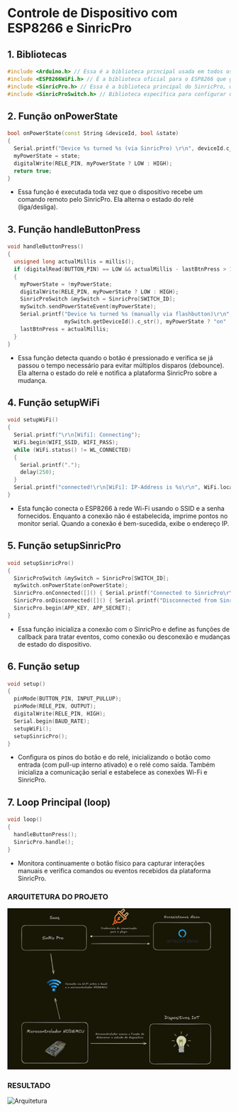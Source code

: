 # Controle de Dispositivo com ESP8266 e SinricPro
## 1. Bibliotecas

```cpp
#include <Arduino.h> // Essa é a biblioteca principal usada em todos os projetos com o Arduino.
#include <ESP8266WiFi.h> // É a biblioteca oficial para o ESP8266 que gerencia a conectividade Wi-Fi.
#include <SinricPro.h> // Essa é a biblioteca principal do SinricPro, que gerencia a comunicação entre o ESP8266 e os servidores do SinricPro.
#include <SinricProSwitch.h> // Biblioteca específica para configurar um dispositivo do tipo interruptor (switch) no SinricPro.
```

## 2. Função onPowerState

```cpp
bool onPowerState(const String &deviceId, bool &state)
{
  Serial.printf("Device %s turned %s (via SinricPro) \r\n", deviceId.c_str(), state ? "on" : "off");
  myPowerState = state;
  digitalWrite(RELE_PIN, myPowerState ? LOW : HIGH);
  return true;
}
```

- Essa função é executada toda vez que o dispositivo recebe um comando remoto pelo SinricPro. Ela alterna o estado do relé (liga/desliga).

## 3. Função handleButtonPress

```cpp
void handleButtonPress()
{
  unsigned long actualMillis = millis();
  if (digitalRead(BUTTON_PIN) == LOW && actualMillis - lastBtnPress > 1000)
  {
    myPowerState = !myPowerState;
    digitalWrite(RELE_PIN, myPowerState ? LOW : HIGH);
    SinricProSwitch &mySwitch = SinricPro[SWITCH_ID];
    mySwitch.sendPowerStateEvent(myPowerState);
    Serial.printf("Device %s turned %s (manually via flashbutton)\r\n",
                  mySwitch.getDeviceId().c_str(), myPowerState ? "on" : "off");
    lastBtnPress = actualMillis;
  }
}
```

- Essa função detecta quando o botão é pressionado e verifica se já passou o tempo necessário para evitar múltiplos disparos (debounce). Ela alterna o estado do relé e notifica a plataforma SinricPro sobre a mudança.

## 4. Função setupWiFi

```cpp
void setupWiFi()
{
  Serial.printf("\r\n[Wifi]: Connecting");
  WiFi.begin(WIFI_SSID, WIFI_PASS);
  while (WiFi.status() != WL_CONNECTED)
  {
    Serial.printf(".");
    delay(250);
  }
  Serial.printf("connected!\r\n[WiFi]: IP-Address is %s\r\n", WiFi.localIP().toString().c_str());
}
```

- Esta função conecta o ESP8266 à rede Wi-Fi usando o SSID e a senha fornecidos.
Enquanto a conexão não é estabelecida, imprime pontos no monitor serial. Quando a conexão é bem-sucedida, exibe o endereço IP.

## 5. Função setupSinricPro

```cpp
void setupSinricPro()
{
  SinricProSwitch &mySwitch = SinricPro[SWITCH_ID];
  mySwitch.onPowerState(onPowerState);
  SinricPro.onConnected([]() { Serial.printf("Connected to SinricPro\r\n"); });
  SinricPro.onDisconnected([]() { Serial.printf("Disconnected from SinricPro\r\n"); });
  SinricPro.begin(APP_KEY, APP_SECRET);
}
```

- Essa função inicializa a conexão com o SinricPro e define as funções de callback para tratar eventos, como conexão ou desconexão e mudanças de estado do dispositivo.

## 6. Função setup
```cpp
void setup()
{
  pinMode(BUTTON_PIN, INPUT_PULLUP);
  pinMode(RELE_PIN, OUTPUT);
  digitalWrite(RELE_PIN, HIGH);
  Serial.begin(BAUD_RATE);
  setupWiFi();
  setupSinricPro();
}
```

- Configura os pinos do botão e do relé, inicializando o botão como entrada (com pull-up interno ativado) e o relé como saída. Também inicializa a comunicação serial e estabelece as conexões Wi-Fi e SinricPro.

## 7. Loop Principal (loop)
```cpp
void loop()
{
  handleButtonPress();
  SinricPro.handle();
}
```

- Monitora continuamente o botão físico para capturar interações manuais e verifica comandos ou eventos recebidos da plataforma SinricPro.

### ARQUITETURA DO PROJETO
![Arquitetura](./assets/arquitetura_nodemcu.png)


### RESULTADO
![Arquitetura](./assets/video-alexa.gif)
